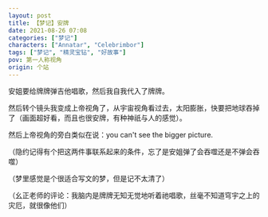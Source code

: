```yaml
---
layout: post
title: 【梦记】安牌
date: 2021-08-26 07:08
categories: ["梦记"]
characters: ["Annatar", "Celebrimbor"]
tags: ["梦记", "精灵宝钻", "好故事"]
pov: 第一人称视角
origin: 个站
---
```


安姐要给牌牌弹吉他唱歌，然后我自我代入了牌牌。

然后转个镜头我变成上帝视角了，从宇宙视角看过去，太阳膨胀，快要把地球吞掉了（画面超好看，而且也很安牌，有种神祇与人的感觉）。

然后上帝视角的旁白类似在说：you can't see the bigger picture.

（隐约记得有个把这两件事联系起来的条件，忘了是安姐弹了会吞噬还是不弹会吞噬）

（梦里感觉是个很适合写文的梦，但是记不太清了）

（幺正老师的评论：我脑内是牌牌无知无觉地听着祂唱歌，丝毫不知道穹宇之上的灾厄，就很像他们）

